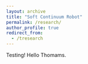 ```yaml
---
layout: archive
title: "Soft Continuum Robot"
permalink: /research/
author_profile: true
redirect_from:
  - /tresearch
---
```


Testing! Hello Thomams.
